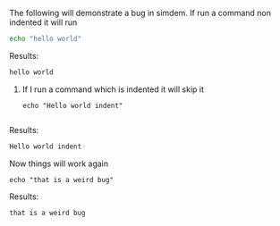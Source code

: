 The following will demonstrate a bug in simdem. If run a command non indented it will run

```bash
echo "hello world"
```

Results:
```expected_similarity=0.8
hello world
```

1. If I run a command which is indented it will skip it

    ```
    echo "Hello world indent"
  
    ```
Results:
```expected_similarity=0.8
Hello world indent
```
Now things will work again

```
echo "that is a weird bug"
```

Results:
```expected_similarity=0.8
that is a weird bug
```